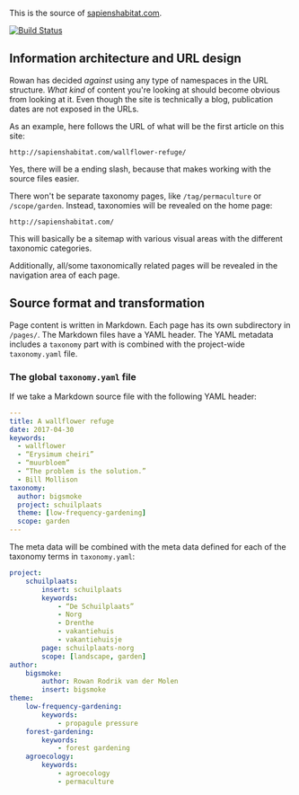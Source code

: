 This is the source of [sapienshabitat.com](http://sapienshabitat.com).

[![Build Status](https://travis-ci.org/bigsmoke/sapienshabitat.svg?branch=master)](https://travis-ci.org/bigsmoke/sapienshabitat)

## Information architecture and URL design

Rowan has decided _against_ using any type of namespaces in the URL structure.
_What kind_ of content you're looking at should become obvious from looking at
it. Even though the site is technically a blog, publication dates are not
exposed in the URLs.

As an example, here follows the URL of what will be the first article on this
site:

    http://sapienshabitat.com/wallflower-refuge/

Yes, there will be a ending slash, because that makes working with the source
files easier.

There won't be separate taxonomy pages, like `/tag/permaculture` or
`/scope/garden`. Instead, taxonomies will be revealed on the home page:

    http://sapienshabitat.com/

This will basically be a sitemap with various visual areas with the different
taxonomic categories.

Additionally, all/some taxonomically related pages will be revealed in the
navigation area of each page.

## Source format and transformation

Page content is written in Markdown. Each page has its own subdirectory in
`/pages/`. The Markdown files have a YAML header. The YAML metadata includes a
`taxonomy` part with is combined with the project-wide `taxonomy.yaml` file.

### The global `taxonomy.yaml` file

If we take a Markdown source file with the following YAML header:
```yaml
---
title: A wallflower refuge
date: 2017-04-30
keywords:
  - wallflower
  - “Erysimum cheiri”
  - “muurbloem”
  - “The problem is the solution.”
  - Bill Mollison
taxonomy:
  author: bigsmoke
  project: schuilplaats
  theme: [low-frequency-gardening]
  scope: garden
---
```

The meta data will be combined with the meta data defined for each of the taxonomy terms in `taxonomy.yaml`:
```yaml
project:
    schuilplaats:
        insert: schuilplaats
        keywords:
            - “De Schuilplaats”
            - Norg
            - Drenthe
            - vakantiehuis
            - vakantiehuisje
        page: schuilplaats-norg
        scope: [landscape, garden]
author:
    bigsmoke:
        author: Rowan Rodrik van der Molen
        insert: bigsmoke
theme:
    low-frequency-gardening:
        keywords:
            - propagule pressure
    forest-gardening:
        keywords:
            - forest gardening
    agroecology:
        keywords:
            - agroecology
            - permaculture
```
